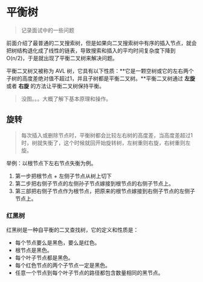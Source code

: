 平衡树
=========================

> 记录面试中的一些问题

前面介绍了最普通的二叉搜索树，但是如果向二叉搜索树中有序的插入节点，就会把树结构退化成了线性的链表，导致搜索和插入的平均时间复杂度下降到 O(n/2)，于是就出现了平衡二叉树来解决问题。

平衡二叉树又被称为 AVL 树，它具有以下性质：**它是一颗空树或它的左右两个子树的高度差绝对值不超过1，并且子树都是平衡二叉树。**平衡二叉树通过 **左旋** 或者 **右旋** 的方法让平衡二叉树保持平衡。

> 没图。。。大概了解下基本原理和操作。

## 旋转

> 每次插入或删除节点时，平衡树都会比较左右树的高度差，当高度差超过1时，树就失衡了，这个时候就回开始旋转树，左树重则右旋，右树重则左旋。

举例：以根节点下左右节点失衡为例。

1. 第一步把根节点 + 左侧子节点从树上切下
2. 第二步把右侧子节点的左侧孙子节点嫁接到根节点的右侧子节点上。
3. 第三部把右侧子节点作为根节点，把原来的根节点嫁接到右侧子节点的左侧子节点上。

### 红黑树

红黑树是一种自平衡的二叉查找树，它的定义和性质是：

- 每个节点要么是黑色，要么是红色。
- 根节点是黑色。
- 每个叶子节点都是黑色。
- 每个红色节点的两个子节点一定是黑色。
- 任意一个节点到每个叶子节点的路径都包含数量相同的黑节点。
